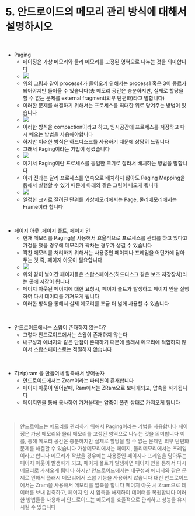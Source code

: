 # 5. 안드로이드의 메모리 관리 방식에 대해서 설명하시오

<br>

* Paging
  * 페이징은 가상 메모리와 물리 메모리를 고정된 영역으로 나누는 것을 의미합니다
  * ![](https://velog.velcdn.com/images/vov3616/post/65a8818f-951b-4ddf-a486-7d0cec969f2d/image.png)
  * 위의 그림과 같이 process4가 들어오기 위해서는 process1 혹은 3이 종료가 되어야지만 들어올 수 있습니다(총 메모리 공간은 충분하지만, 실제로 할당을 할 수 없는 문제를 external fragment(외부 단편화)라고 말합니다)
  * 이러한 문제를 해결하기 위해서는 프로세스를 최대한 위로 당겨주는 방법이 있습니다
  * ![](https://velog.velcdn.com/images/vov3616/post/ee9ae4e0-2ea2-49d9-b336-be0df50330ca/image.png)
  * 이러한 방식을 compaction이라고 하고, 임시공간에 프로세스를 저장하고 다시 빼오는 방법을 사용해야합니다
  * 하지만 이러한 방식은 하드디스크를 사용하기 때문에 상당히 느립니다
  * 그래서 Paging이라는 기법이 생겼습니다
  * ![](https://velog.velcdn.com/images/vov3616/post/a0357948-2b44-4486-aaf8-26971d231944/image.png)
  * 여기서 Paging이란 프로세스를 동일한 크기로 잘라서 배치하는 방법을 말합니다
  * 아까 전과는 달리 프로세스를 연속으로 배치하지 않아도 Paging Mapping을 통해서 실행할 수 있기 때문에 아래와 같은 그림이 나오게 됩니다
  * ![](https://velog.velcdn.com/images/vov3616/post/fc856570-a849-4ed4-b9a3-02cddafa0639/image.png)
  * 일정한 크기로 잘려진 단위를 가상메모리에서는 Page, 물리메모리에서는 Frame이라 합니다

<br>

* 페이지 아웃 ,페이지 폴트, 페이지 인
  * 현재 메모리를 Paging을 사용해서 효율적으로 프로세스를 관리를 하고 있다고 가정을 했을 경우에 메모리가 꽉차는 경우가 생길 수 있습니다
  * 꽉찬 메모리를 처리하기 위해서는 사용중인 페이지나 프레임을 어딘가에 담아두는 것 즉, 페이지 아웃이 필요합니다
  * ![](https://velog.velcdn.com/images/vov3616/post/f290fe57-1123-49cd-a659-41fb990ed307/image.png)
  * 위와 같이 날아간 페이지들은 스왑스페이스(하드디스크 같은 보조 저장장치)라는 곳에 저장이 됩니다
  * 페이지 아웃된 페이지에 대한 요청시, 페이지 폴트가 발생하고 페이지 인을 실행하여 다시 데이터를 가져오게 됩니다
  * 이러한 방식을 통해서 실제 메모리를 조금 더 넓게 사용할 수 있습니다

<br>

* 안드로이드에서는 스왑이 존재하지 않는다?
  * 그렇다 안드로이드에서는 스왑이 존재하지 않는다
  * 내구성과 에너지와 같은 단점이 존재하기 때문에 플래시 메모리에 적합하지 않아서 스왑스페이스로는 적절하지 않습니다

<br>

* Z(zip)ram 을 만들어서 압축해서 넣어놓자
  * 안드로이드에서는 Zram이라는 파티션이 존재합니다
  * 페이지 아웃이 일어날때, Ram에서는 ZRam으로 보내게되고, 압축을 하게됩니다
  * 페이지인을 통해 복사하여 가져올때는 압축이 풀린 상태로 가져오게 됩니다

<br>

> 안드로이드는 메모리를 관리하기 위해서 Paging이라는 기법을 사용합니다
> 페이징은 가상 메모리와 물리 메모리를 고정된 영역으로 나누는 것을 의미합니다
> 이를, 통해 메모리 공간은 충분하지만 실제로 할당을 할 수 없는 문제인 외부 단편화 문제를 해결할 수 있습니다
> 가상메모리에서는 페이지, 물리메모리에서는 프레임이라고 합니다
> 메모리가 꽉찼을 경우에는 사용중인 페이지나 프레임을 담아두는 페이지 아웃이 발생하게 되고, 페이지 폴트가 발생하면 페이지 인을 통해서 다시 메모리로 가져오게 됩니다
> 하지만 안드로이드에서는 내구성과 에너지와 같은 문제로 인해서 플래시 메모리에서 스왑 기능을 사용하지 않습니다
> 대신 안드로이드에서는 Zram을 사용해서 메모리를 압축을 합니다
> 페이지 아웃 시 Zram으로 데이터를 보내 압축하고, 페이지 인 시 압축을 해제하여 데이터를 복원합니다
> 이러한 방법들을 사용해서 안드로이드는 메모리를 효율적으로 관리하고 성능을 유지시킬 수 있습니다